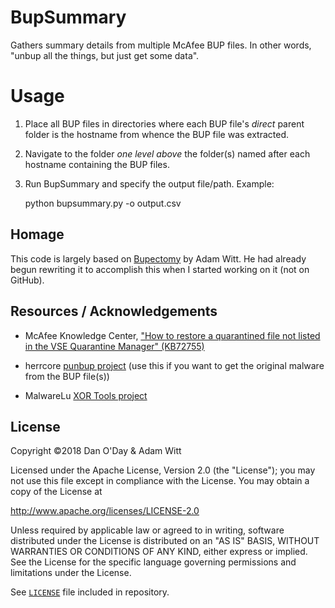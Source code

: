# BupSummary
Gathers summary details from multiple McAfee BUP files. In other words, "unbup all the things, but just get some data".

# Usage

1. Place all BUP files in directories where each BUP file's *direct* parent folder is the hostname from whence the BUP file was extracted.
2. Navigate to the folder *one level above* the folder(s) named after each hostname containing the BUP files.
3. Run BupSummary and specify the output file/path. Example:


    python bupsummary.py -o output.csv

## Homage

This code is largely based on [Bupectomy](https://github.com/PoorBillionaire/bupectomy) by Adam Witt. He had already begun rewriting it to accomplish this when I started working on it (not on GitHub).

## Resources / Acknowledgements

- McAfee Knowledge Center, ["How to restore a quarantined file not listed in the VSE Quarantine Manager" (KB72755)](https://kc.mcafee.com/corporate/index?page=content&id=KB72755)

- herrcore [punbup project](https://github.com/herrcore/punbup) (use this if you want to get the original malware from the BUP file(s))

- MalwareLu [XOR Tools project](https://github.com/MalwareLu/tools/blob/master/xortools.py)

## License

Copyright &copy;2018 Dan O'Day & Adam Witt

Licensed under the Apache License, Version 2.0 (the "License");
you may not use this file except in compliance with the License.
You may obtain a copy of the License at

http://www.apache.org/licenses/LICENSE-2.0

Unless required by applicable law or agreed to in writing, software
distributed under the License is distributed on an "AS IS" BASIS,
WITHOUT WARRANTIES OR CONDITIONS OF ANY KIND, either express or implied.
See the License for the specific language governing permissions and
limitations under the License.

See [`LICENSE`](LICENSE) file included in repository.
